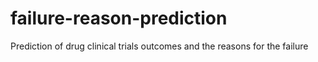 # failure-reason-prediction
Prediction of drug clinical trials outcomes and the reasons for the failure 

